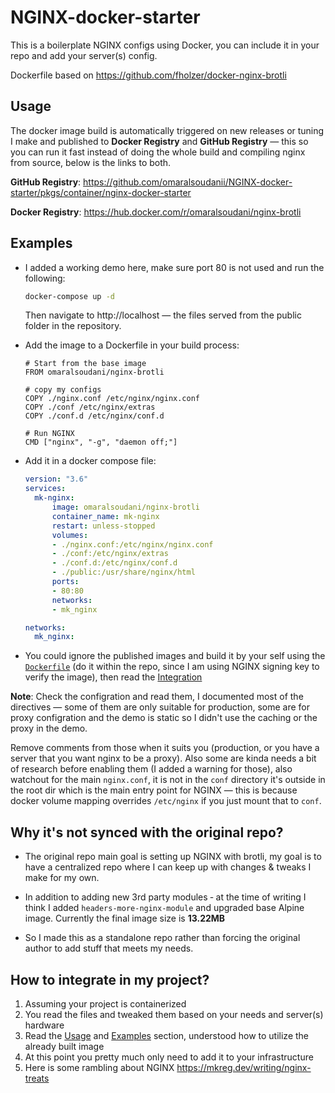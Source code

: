 # NGINX-docker-starter

This is a boilerplate NGINX configs using Docker, you can include it in your repo and add your server(s) config.

Dockerfile based on https://github.com/fholzer/docker-nginx-brotli 


## Usage

The docker image build is automatically triggered on new releases or tuning I make and published to **Docker Registry** and **GitHub Registry**  — this so you can run it fast instead of doing the whole build and compiling nginx from source, below is the links to both.

**GitHub Registry**: https://github.com/omaralsoudanii/NGINX-docker-starter/pkgs/container/nginx-docker-starter

**Docker Registry**: https://hub.docker.com/r/omaralsoudani/nginx-brotli

## Examples

- I added a working demo here, make sure port 80 is not used and run the following:
  ```bash
  docker-compose up -d
  ```
  Then navigate to http://localhost — the files served from the public folder in the repository.

- Add the image to a Dockerfile in your build process:
    
  ```docker
  # Start from the base image
  FROM omaralsoudani/nginx-brotli
  
  # copy my configs
  COPY ./nginx.conf /etc/nginx/nginx.conf
  COPY ./conf /etc/nginx/extras
  COPY ./conf.d /etc/nginx/conf.d
  
  # Run NGINX
  CMD ["nginx", "-g", "daemon off;"]
    ```

- Add it in a docker compose file:
  ```yaml
  version: "3.6"
  services:
    mk-nginx:
        image: omaralsoudani/nginx-brotli
        container_name: mk-nginx
        restart: unless-stopped
        volumes:
        - ./nginx.conf:/etc/nginx/nginx.conf
        - ./conf:/etc/nginx/extras
        - ./conf.d:/etc/nginx/conf.d
        - ./public:/usr/share/nginx/html
        ports:
        - 80:80
        networks:
        - mk_nginx

  networks:
    mk_nginx:
  ```
- You could ignore the published images and build it by your self using the [`Dockerfile`](https://github.com/omaralsoudanii/NGINX-docker-starter/blob/main/Dockerfile) (do it within the repo, since I am using NGINX signing key to verify the image), then read the [Integration](#how-to-integrate-in-my-project)

**Note**: Check the configration and read them, I documented most of the directives — some of them are only suitable for production, some are for proxy configration and the demo is static so I didn't use the caching or the proxy in the demo.

Remove comments from those when it suits you (production, or you have a server that you want nginx to be a proxy). Also some are kinda needs a bit of research before enabling them (I added a warning for those), also watchout for the main `nginx.conf`, it is not in the `conf` directory it's outside in the root dir which is the main entry point for NGINX — this is because docker volume mapping overrides `/etc/nginx` if you just mount that to `conf`.

## Why it's not synced with the original repo?

- The original repo main goal is setting up NGINX with brotli, my goal is to have a centralized repo where I can keep up with changes & tweaks I make for my own.

- In addition to adding new 3rd party modules ‑ at the time of writing I think I added `headers-more-nginx-module` and upgraded base Alpine image. Currently the final image size is **13.22MB**

- So I made this as a standalone repo rather than forcing the original author to add stuff that meets my needs.
## How to integrate in my project?

1. Assuming your project is containerized
2. You read the files and tweaked them based on your needs and server(s) hardware
3. Read the [Usage](#usage) and [Examples](#examples) section, understood how to utilize the already built image
4. At this point you pretty much only need to add it to your infrastructure
5. Here is some rambling about NGINX https://mkreg.dev/writing/nginx-treats
